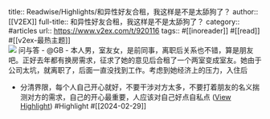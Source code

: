 title:: Readwise/Highlights/和异性好友合租，我这样是不是太舔狗了？
author:: [[V2EX]]
full-title:: 和异性好友合租，我这样是不是太舔狗了？
category:: #articles
url:: https://www.v2ex.com/t/920116
tags:: #[[inoreader]] #[[read]] #[[v2ex-最热主题]]  
![](https://cdn.v2ex.com/gravatar/c753f9ea9dbc762b0c6c7fed48954471?s=73&d=retro)
问与答 - @GB - 本人男，室友女，是前同事，离职后关系也不错，算是朋友吧。正好去年都有换房需求，征求了她的意见后合租了一个两室变成室友。她由于公司太坑，就离职了，后面一直没找到工作。考虑到她经济上的压力，入住后

- 分清界限，每个人自己开心就好，不要干涉对方太多，不要打着朋友的名义揣测对方的需求，自己的开心最重要，人应该对自己好点自私点 ([View Highlight](https://read.readwise.io/read/01hqsp62aym2pq82nhfetba3n6)) #Highlight #[[2024-02-29]]